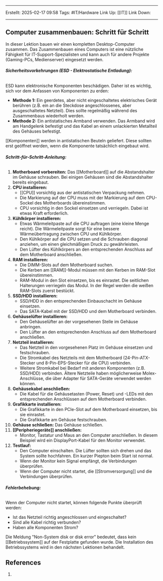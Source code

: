 
--- 
Erstellt: 2025-02-17    09:58 
Tags: #IT/Hardware
Link Up: [[IT]]
Link Down:

--- 
## Computer zusammenbauen: Schritt für Schritt
In dieser Lektion bauen wir einen kompletten Desktop-Computer zusammen. Das Zusammenbauen eines Computers ist eine nützliche Fähigkeit für IT-Support-Spezialisten und kann auch für andere Projekte (Gaming-PCs, Medienserver) eingesetzt werden.

###### **Sicherheitsvorkehrungen (ESD - Elektrostatische Entladung):**
ESD kann elektronische Komponenten beschädigen. Daher ist es wichtig, sich vor dem Anfassen von Komponenten zu erden:

- **Methode 1:** Ein geerdetes, aber nicht eingeschaltetes elektrisches Gerät berühren (z.B. ein an die Steckdose angeschlossenes, aber ausgeschaltetes Netzteil). Dies sollte regelmäßig während des Zusammenbaus wiederholt werden.
- **Methode 2:** Ein antistatisches Armband verwenden. Das Armband wird am Handgelenk befestigt und das Kabel an einem unlackierten Metallteil des Gehäuses befestigt.

[[Komponenten]] werden in antistatischen Beuteln geliefert. Diese sollten erst geöffnet werden, wenn die Komponente tatsächlich eingebaut wird.

###### **Schritt-für-Schritt-Anleitung:**
1. **Motherboard vorbereiten:** Das [[Motherboard]] auf die Abstandshalter im Gehäuse schrauben. Bei einigen Gehäusen sind die Abstandshalter bereits eingebaut.
2. **CPU installieren:**
    - [[CPU]] vorsichtig aus der antistatischen Verpackung nehmen.
    - Die Markierung auf der CPU muss mit der Markierung auf dem CPU-Sockel des Motherboards übereinstimmen.
    - CPU vorsichtig in den Sockel einsetzen und verriegeln. Dabei ist etwas Kraft erforderlich.
3. **Kühlkörper installieren:**
    - Etwas Wärmeleitpaste auf die CPU auftragen (eine kleine Menge reicht). Die Wärmeleitpaste sorgt für eine bessere Wärmeübertragung zwischen CPU und Kühlkörper.
    - Den Kühlkörper auf die CPU setzen und die Schrauben diagonal anziehen, um einen gleichmäßigen Druck zu gewährleisten.
    - Den Lüfter des Kühlkörpers an den entsprechenden Anschluss auf dem Motherboard anschließen.
4. **RAM installieren:**
    - Die DIMM-Slots auf dem Motherboard suchen.
    - Die Kerben am [[RAM]]-Modul müssen mit den Kerben im RAM-Slot übereinstimmen.
    - RAM-Modul in den Slot einsetzen, bis es einrastet. Die seitlichen Halterungen verriegeln das Modul. In der Regel werden die weißen RAM-Slots zuerst bestückt.
5. **SSD/HDD installieren:**
    - SSD/HDD in den entsprechenden Einbauschacht im Gehäuse einsetzen.
    - Das SATA-Kabel mit der SSD/HDD und dem Motherboard verbinden.
6. **Gehäuselüfter installieren:**
    - Den Gehäuselüfter an der vorgesehenen Stelle im Gehäuse anbringen.
    - Den Lüfter an den entsprechenden Anschluss auf dem Motherboard anschließen.
7. **Netzteil installieren:**
    - Das Netzteil in den vorgesehenen Platz im Gehäuse einsetzen und festschrauben.
    - Die Stromkabel des Netzteils mit dem Motherboard (24-Pin-ATX-Stecker und 8-Pin-EPS-Stecker für die CPU) verbinden.
    - Weitere Stromkabel bei Bedarf mit anderen Komponenten (z.B. SSD/HDD) verbinden. Ältere Netzteile haben möglicherweise Molex-Anschlüsse, die über Adapter für SATA-Geräte verwendet werden können.
8. **Gehäusekabel anschließen:**
    - Die Kabel für die Gehäusetasten (Power, Reset) und -LEDs mit den entsprechenden Anschlüssen auf dem Motherboard verbinden.
9. **Grafikkarte installieren:**
    - Die Grafikkarte in den PCIe-Slot auf dem Motherboard einsetzen, bis sie einrastet.
    - Die Grafikkarte am Gehäuse festschrauben.
10. **Gehäuse schließen:** Das Gehäuse schließen.
11. **[[Peripheriegeräte]] anschließen:**
    - Monitor, Tastatur und Maus an den Computer anschließen. In diesem Beispiel wird ein DisplayPort-Kabel für den Monitor verwendet.
12. **Testlauf:**
    - Den Computer einschalten. Die Lüfter sollten sich drehen und das System sollte hochfahren. Ein kurzer Piepton beim Start ist normal.
    - Wenn der Monitor kein Signal empfängt, die Verbindungen überprüfen.
    - Wenn der Computer nicht startet, die [[Stromversorgung]] und die Verbindungen überprüfen.

###### **Fehlerbehebung:**
Wenn der Computer nicht startet, können folgende Punkte überprüft werden:

- Ist das Netzteil richtig angeschlossen und eingeschaltet?
- Sind alle Kabel richtig verbunden?
- Haben alle Komponenten Strom?

Die Meldung "Non-System disk or disk error" bedeutet, dass kein [[Betriebssystem]] auf der Festplatte gefunden wurde. Die Installation des Betriebssystems wird in den nächsten Lektionen behandelt.

## References
1. 
